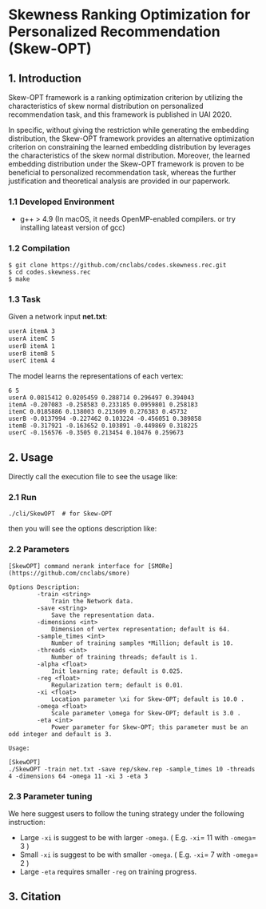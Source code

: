 # Skewness Ranking Optimization for Personalized Recommendation (Skew-OPT)

## 1. Introduction
Skew-OPT framework is a ranking optimization criterion by utilizing the characteristics of skew normal distribution on personalized recommendation task, and this framework is published in UAI 2020.

In specific, without giving the restriction while generating the embedding distribution, the Skew-OPT framework provides an alternative optimization criterion on constraining the learned embedding distribution by leverages the characteristics of the skew normal distribution. Moreover, the learned embedding distribution under the Skew-OPT framework is proven to be beneficial to personalized recommendation task, whereas the further justification and theoretical analysis are provided in our paperwork.

### 1.1 Developed Environment
- g++ > 4.9 (In macOS, it needs OpenMP-enabled compilers. or try installing lateast version of gcc)

### 1.2 Compilation
```
$ git clone https://github.com/cnclabs/codes.skewness.rec.git
$ cd codes.skewness.rec
$ make
```

### 1.3 Task
Given a network input **net.txt**:
```txt
userA itemA 3
userA itemC 5
userB itemA 1
userB itemB 5
userC itemA 4
```

The model learns the representations of each vertex:
```
6 5
userA 0.0815412 0.0205459 0.288714 0.296497 0.394043
itemA -0.207083 -0.258583 0.233185 0.0959801 0.258183
itemC 0.0185886 0.138003 0.213609 0.276383 0.45732
userB -0.0137994 -0.227462 0.103224 -0.456051 0.389858
itemB -0.317921 -0.163652 0.103891 -0.449869 0.318225
userC -0.156576 -0.3505 0.213454 0.10476 0.259673
```

## 2. Usage
Directly call the execution file to see the usage like:

### 2.1 Run
```
./cli/SkewOPT  # for Skew-OPT
```
then you will see the options description like:

### 2.2 Parameters
```
[SkewOPT] command nerank interface for [SMORe](https://github.com/cnclabs/smore)

Options Description:
        -train <string>
            Train the Network data.
        -save <string>
            Save the representation data.
        -dimensions <int>
            Dimension of vertex representation; default is 64.
        -sample_times <int>
            Number of training samples *Million; default is 10.
        -threads <int>
            Number of training threads; default is 1.
        -alpha <float>
            Init learning rate; default is 0.025.
        -reg <float>
            Regularization term; default is 0.01.
        -xi <float>
            Location parameter \xi for Skew-OPT; default is 10.0 .
        -omega <float>
            Scale parameter \omega for Skew-OPT; default is 3.0 .
        -eta <int>
            Power parameter for Skew-OPT; this parameter must be an odd integer and default is 3.

Usage:

[SkewOPT]
./SkewOPT -train net.txt -save rep/skew.rep -sample_times 10 -threads 4 -dimensions 64 -omega 11 -xi 3 -eta 3

```

### 2.3 Parameter tuning
We here suggest users to follow the tuning strategy under the following instruction:

- Large `-xi` is suggest to be with larger `-omega`. ( E.g. `-xi`= 11 with `-omega`= 3 )
- Small `-xi` is suggest to be with smaller `-omega`. ( E.g. `-xi`= 7 with `-omega`= 2 )
- Large `-eta` requires smaller `-reg` on training progress.


## 3. Citation
```
```


